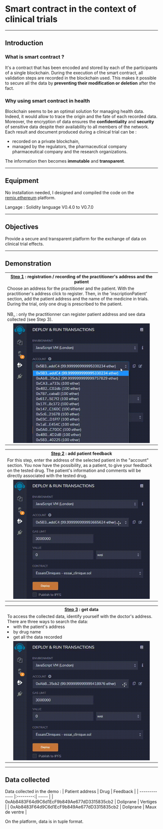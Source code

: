# Smart contract in the context of clinical trials
***

## Introduction
### What is smart contract ?
It's a contract that has been encoded and stored by each of the participants of a single blockchain. During the execution of the smart contract, all validation steps are recorded in the blockchain used. This makes it possible to secure all the data by **preventing their modification or deletion** after the fact.

### Why using smart contract in health 
Blockchain seems to be an optimal solution for managing health data. Indeed, it would allow to trace the origin and the fate of each recorded data. Moreover, the encryption of data ensures the **confidentiality** and **security** of sensitive data despite their availability to all members of the network.
Each result and document produced during a clinical trial can be :
* recorded on a private blockchain, 
* managed by the regulators, the pharmaceutical company pharmaceutical company and the research organizations. 

The information then becomes **immutable** and **transparent**.

---

## Equipment 
No installation needed, I designed and compiled the code on the [remix.ethereum](https://remix.ethereum.org/) platform.

Langage : Solidity language V0.4.0 to V0.7.0

---

## Objectives
Provide a secure and transparent platform for the exchange of data on clinical trial effects. 


---
## Demonstration 
<!--
<table style="width:100%;">
  <tr >
    <th style="width:50%;"><ins>Step 1</ins> : registration / recording of the practitioner's address and the patient</th>
    <th style="width:50%;"><ins>Step 2</ins> : add patient feedback </th>
  </tr>

  <tr>
    <td>Choose an address for the practitioner and the patient. With the practitioner's address click to register. Then,  in the 'inscriptionPatient' section, add the patient address and the name of the medicine in trials. During the trial, only one drug is prescribed to the patient. <br><br>NB_ : only the practitionner can register patient address and see data collected (see Step 3). 
</td>
    <td>For this step, enter the address of the selected patient in the "account" section. You now have the possibility, as a patient, to give your feedback on the tested drug. 
    The patient's information and comments will be directly associated with the tested drug.
</td>
  </tr>

  <tr>
    <td><img src="capture_img/inscription.gif" width="450"/></td>
    <td><img src="capture_img/patient_feedback.gif" width="450"/></td>
  </tr>
</table> -->


<table style="width:100%;">
  <tr >
    <th style="width:100%;"><ins>Step 1</ins> : registration / recording of the practitioner's address and the patient</th>
  </tr>
  <tr>
    <td>Choose an address for the practitioner and the patient. 
    With the practitioner's address click to register. 
    Then,  in the 'inscriptionPatient' section, add the patient address and the name of the medicine in trials. 
    During the trial, only one drug is prescribed to the patient. <br><br>NB_ : only the practitionner can register patient address and see data collected (see Step 3). 
</td>
  </tr>
  <tr>
    <td style="text-align:center;"><img src="capture_img/inscription.gif" width="450"/></td>
  </tr>
</table>


<table >
  <tr >
    <th style="width:100%;"><ins>Step 2</ins> : add patient feedback </th>
  </tr>
  <tr>
    <td>For this step, enter the address of the selected patient in the "account" section. 
    You now have the possibility, as a patient, to give your feedback on the tested drug. 
    The patient's information and comments will be directly associated with the tested drug.
</td>
  </tr>
  <tr>
    <td style="text-align:center;"><img src="capture_img/patient_feedback.gif" width="450"/></td>
  </tr>
</table>


<table >
  <tr >
    <th style="width:100%;"><ins>Step 3</ins> : get data </th>
  </tr>
  <tr>
    <td>To access the collected data, identify yourself with the doctor's address. There are three ways to search the data: 
        <li>with the patient's address </li>
        <li>by drug name </li>
        <li>get all the data recorded</li>
</td>
  </tr>
  <tr>
    <td style="text-align:center;"><img src="capture_img/get_data.gif" width="450"/></td>
  </tr>
</table>


---

## Data collected 
Data collected in the demo : 
| Patient address                               | Drug      | Feedback       |
| -------------                                 |:---------:|  -----         |
| 0xAb8483F64d9C6d1EcF9b849Ae677dD3315835cb2    | Doliprane | Vertiges       |
| 0xAb8483F64d9C6d1EcF9b849Ae677dD3315835cb2    | Doliprane | Maux de ventre |


On the platform, data is in tuple format.
